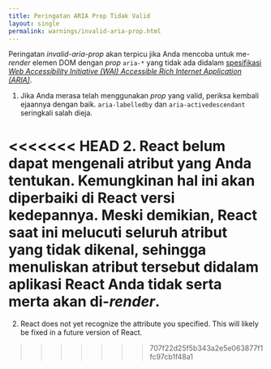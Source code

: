 ```yaml
---
title: Peringatan ARIA Prop Tidak Valid
layout: single
permalink: warnings/invalid-aria-prop.html
---
```


Peringatan _invalid-aria-prop_ akan terpicu jika Anda mencoba untuk me-_render_ elemen DOM dengan _prop_ `aria-*` yang tidak ada didalam [spesifikasi _Web Accessibility Initiative (WAI) Accessible Rich Internet Application (ARIA)_](https://www.w3.org/TR/wai-aria-1.1/#states_and_properties).

1. Jika Anda merasa telah menggunakan _prop_ yang valid, periksa kembali ejaannya dengan baik. `aria-labelledby` dan `aria-activedescendant` seringkali salah dieja.

<<<<<<< HEAD
2. React belum dapat mengenali atribut yang Anda tentukan. Kemungkinan hal ini akan diperbaiki di React versi kedepannya. Meski demikian, React saat ini melucuti seluruh atribut yang tidak dikenal, sehingga menuliskan atribut tersebut didalam aplikasi React Anda tidak serta merta akan di-_render_.
=======
2. React does not yet recognize the attribute you specified. This will likely be fixed in a future version of React.
>>>>>>> 707f22d25f5b343a2e5e063877f1fc97cb1f48a1
